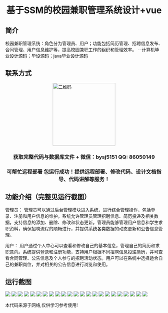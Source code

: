 <p><h1 align="center">基于SSM的校园兼职管理系统设计+vue</h1></p>

## 简介
校园兼职管理系统：角色分为管理员、用户；功能包括简历管理、招聘信息发布、合同管理、用户信息维护等，提高校园兼职工作的组织和管理效率。    --计算机毕业设计源码；毕设源码；java毕业设计源码


## 联系方式
<img src="https://bs-1329754181.cos.ap-shanghai.myqcloud.com/wx.jpg" alt="二维码" style="display: block; margin: 0 auto;" width="200px">
<p><h3 align="center">获取完整代码与数据库文件 + 微信：bysj5151 QQ: 86050149</h3></p>
<p><h3 align="center">可帮忙远程部署 包运行成功！提供远程部署、修改代码、设计文档指导、代码讲解等服务！</h3></p>

## 功能介绍（完整见运行截图）
管理员： 管理员可以通过后台管理模块进入系统，进行综合管理操作，包括登录、注册和用户信息的维护。系统允许管理员管理招聘信息、简历投递及相关数据，支持信息的添加、删除、修改和状态更新。管理员能够管理用户信息和学生求职资料，确保招聘流程的顺畅进行，并提供系统各类数据的动态更新和公告信息管理。

用户： 用户通过个人中心可以查看和修改自己的基本信息，管理自己的简历和求职意向。系统提供登录和注册功能，支持用户根据不同招聘信息投递简历，并可查看合同管理、公告信息及个人参与的招聘活动状态。用户可以在系统中选择适合自己的兼职岗位，并对相关的公告信息进行浏览和使用。


## 运行截图
![](https://bs-1329754181.cos.ap-shanghai.myqcloud.com/ssm/CampusPartTimeManagementSystem/img/001.jpg)
![](https://bs-1329754181.cos.ap-shanghai.myqcloud.com/ssm/CampusPartTimeManagementSystem/img/002.jpg)
![](https://bs-1329754181.cos.ap-shanghai.myqcloud.com/ssm/CampusPartTimeManagementSystem/img/003.jpg)
![](https://bs-1329754181.cos.ap-shanghai.myqcloud.com/ssm/CampusPartTimeManagementSystem/img/004.jpg)
![](https://bs-1329754181.cos.ap-shanghai.myqcloud.com/ssm/CampusPartTimeManagementSystem/img/005.jpg)
![](https://bs-1329754181.cos.ap-shanghai.myqcloud.com/ssm/CampusPartTimeManagementSystem/img/006.jpg)
![](https://bs-1329754181.cos.ap-shanghai.myqcloud.com/ssm/CampusPartTimeManagementSystem/img/007.jpg)
![](https://bs-1329754181.cos.ap-shanghai.myqcloud.com/ssm/CampusPartTimeManagementSystem/img/008.jpg)
![](https://bs-1329754181.cos.ap-shanghai.myqcloud.com/ssm/CampusPartTimeManagementSystem/img/009.jpg)
![](https://bs-1329754181.cos.ap-shanghai.myqcloud.com/ssm/CampusPartTimeManagementSystem/img/010.jpg)
![](https://bs-1329754181.cos.ap-shanghai.myqcloud.com/ssm/CampusPartTimeManagementSystem/img/011.jpg)
![](https://bs-1329754181.cos.ap-shanghai.myqcloud.com/ssm/CampusPartTimeManagementSystem/img/012.jpg)
![](https://bs-1329754181.cos.ap-shanghai.myqcloud.com/ssm/CampusPartTimeManagementSystem/img/013.jpg)
![](https://bs-1329754181.cos.ap-shanghai.myqcloud.com/ssm/CampusPartTimeManagementSystem/img/014.jpg)
![](https://bs-1329754181.cos.ap-shanghai.myqcloud.com/ssm/CampusPartTimeManagementSystem/img/015.jpg)
![](https://bs-1329754181.cos.ap-shanghai.myqcloud.com/ssm/CampusPartTimeManagementSystem/img/016.jpg)
![](https://bs-1329754181.cos.ap-shanghai.myqcloud.com/ssm/CampusPartTimeManagementSystem/img/017.jpg)
![](https://bs-1329754181.cos.ap-shanghai.myqcloud.com/ssm/CampusPartTimeManagementSystem/img/018.jpg)
![](https://bs-1329754181.cos.ap-shanghai.myqcloud.com/ssm/CampusPartTimeManagementSystem/img/019.jpg)
![](https://bs-1329754181.cos.ap-shanghai.myqcloud.com/ssm/CampusPartTimeManagementSystem/img/020.jpg)
![](https://bs-1329754181.cos.ap-shanghai.myqcloud.com/ssm/CampusPartTimeManagementSystem/img/021.jpg)
![](https://bs-1329754181.cos.ap-shanghai.myqcloud.com/ssm/CampusPartTimeManagementSystem/img/022.jpg)
![](https://bs-1329754181.cos.ap-shanghai.myqcloud.com/ssm/CampusPartTimeManagementSystem/img/023.jpg)

<p>本代码来源于网络,仅供学习参考使用!</p>
